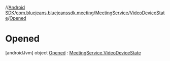 //[Android SDK](../../../../../index.md)/[com.bluejeans.bluejeanssdk.meeting](../../../index.md)/[MeetingService](../../index.md)/[VideoDeviceState](../index.md)/[Opened](index.md)



# Opened  
 [androidJvm] object [Opened](index.md) : [MeetingService.VideoDeviceState](../index.md)   

